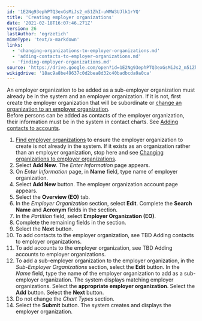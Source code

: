 ```yaml
---
id: '1E2Ng93ephPTQ3exGsMiJs2_m51ZhI-uWMW3UJlk1rYQ'
title: 'Creating employer organizations'
date: '2021-02-18T16:07:46.271Z'
version: 26
lastAuthor: 'egrzetich'
mimeType: 'text/x-markdown'
links:
  - 'changing-organizations-to-employer-organizations.md'
  - 'adding-contacts-to-employer-organizations.md'
  - 'finding-employer-organizations.md'
source: 'https://drive.google.com/open?id=1E2Ng93ephPTQ3exGsMiJs2_m51ZhI-uWMW3UJlk1rYQ'
wikigdrive: '18ac9a8be49637c0d2bea8d32c40badbcda9a0ca'
---
```

An employer organization to be added as a sub-employer organization must already be in the system and an employer organization. If it is not, first create the employer organization that will be subordinate or [change an organization to an employer organization](changing-organizations-to-employer-organizations.md).  
Before persons can be added as contacts of the employer organization, their information must be in the system in contact charts. See [Adding contacts to accounts](adding-contacts-to-employer-organizations.md).
1. [Find employer organizations](finding-employer-organizations.md) to ensure the employer organization to create is not already in the system. If it exists as an organization rather than an employer organization, stop here and see [Changing organizations to employer organizations](changing-organizations-to-employer-organizations.md).
2. Select <strong>Add New</strong>. The <em>Enter Information</em> page appears.
3. On <em>Enter Information</em> page, in <strong>Name</strong> field, type name of employer organization.
4. Select <strong>Add New</strong> button. The employer organization account page appears.
5. Select the <strong>Overview (EO)</strong> tab.
6. In the <em>Employer Organization</em> section, select <strong>Edit</strong>. Complete the <strong>Search Name</strong> and <strong>Acronym</strong> fields in the section. 
7. In the <em>Partition</em> field, select <strong>Employer Organization (EO)</strong>.
8. Complete the remaining fields in the section.
9. Select the <strong>Next</strong> button.
10. To add contacts to the employer organization, see TBD Adding contacts to employer organizations.
11. To add accounts to the employer organization, see TBD Adding accounts to employer organizations.
12. To add a sub-employer organization to the employer organization, in the <em>Sub-Employer Organizations</em> section, select the <strong>Edit</strong> button. In the <em>Name</em> field, type the name of the employer organization to add as a sub-employer organization. The system displays matching employer organizations. Select the <strong>appropriate employer organization</strong>. Select the <strong>Add</strong> button. Select the <strong>Next</strong> button.
13. Do not change the <em>Chart Types</em> section.
14. Select the <strong>Submit</strong> button. The system creates and displays the employer organization.
